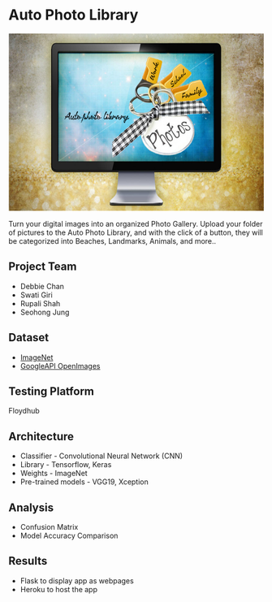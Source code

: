 # Auto Photo Library

<p align="center">
  <img width="700" height="350" src="auto_photo_img.jpg">
</p>

Turn your digital images into an organized Photo Gallery. Upload your folder of pictures to the Auto Photo Library, and with the click of a button, they will be categorized into Beaches, Landmarks, Animals, and more..


## Project Team
* Debbie Chan
* Swati Giri
* Rupali Shah
* Seohong Jung 

## Dataset
* [ImageNet](http://www.image-net.org/)
* [GoogleAPI OpenImages](https://storage.googleapis.com/openimages/web/download.html)

## Testing Platform
Floydhub

## Architecture
* Classifier - Convolutional Neural Network (CNN)
* Library - Tensorflow,  Keras
* Weights - ImageNet
* Pre-trained models - VGG19, Xception
 
## Analysis
* Confusion Matrix 
* Model Accuracy Comparison  

## Results
* Flask to display app as webpages
* Heroku to host the app

 


